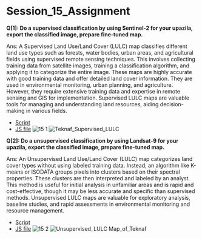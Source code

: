 # Session_15_Assignment
**Q[1]: Do a supervised classification by using Sentinel-2 for your upazila, export the classified image, prepare fine-tuned map.**

Ans: A Supervised Land Use/Land Cover (LULC) map classifies different land use types such as forests, water bodies, urban areas, and agricultural fields using supervised remote sensing techniques. This involves collecting training data from satellite images, training a classification algorithm, and applying it to categorize the entire image. These maps are highly accurate with good training data and offer detailed land cover information. They are used in environmental monitoring, urban planning, and agriculture. However, they require extensive training data and expertise in remote sensing and GIS for implementation. Supervised LULC maps are valuable tools for managing and understanding land resources, aiding decision-making in various fields.


*   [Script](https://code.earthengine.google.com/e7544d879b18f494ecb12f32dc519024)
*   [JS file](https://github.com/t-anikaa/Session_15_Assignment/blob/main/Q%26A%5B1%5D.js)
![15 1](https://github.com/t-anikaa/Session_15_Assignment/assets/161161157/3890d8b4-34b3-4765-ab0a-f10c0d6460f7)
![Teknaf_Supervised_LULC](https://github.com/t-anikaa/Session_15_Assignment/assets/161161157/15082da4-20e1-4b17-927c-b48ccc69537e)


**Q[2]: Do a unsupervised classification by using Landsat-9 for your upazila, export the classified image, prepare fine-tuned map.**

Ans: An Unsupervised Land Use/Land Cover (LULC) map categorizes land cover types without using labeled training data. Instead, an algorithm like K-means or ISODATA groups pixels into clusters based on their spectral properties. These clusters are then interpreted and labeled by an analyst. This method is useful for initial analysis in unfamiliar areas and is rapid and cost-effective, though it may be less accurate and specific than supervised methods. Unsupervised LULC maps are valuable for exploratory analysis, baseline studies, and rapid assessments in environmental monitoring and resource management.

*   [Script](https://code.earthengine.google.com/8c295e40913303bc705bcbc45cf0fdeb)
*   [JS file](https://github.com/t-anikaa/Session_15_Assignment/blob/main/Q%26A%5B2%5D.js)
![15 2](https://github.com/t-anikaa/Session_15_Assignment/assets/161161157/52927087-a9b8-42ec-ad84-53fd9b816f1c)
![Unsupervised_LULC Map_of_Teknaf](https://github.com/t-anikaa/Session_15_Assignment/assets/161161157/5144a1ee-f526-44e4-96a9-e1d649306f64)


